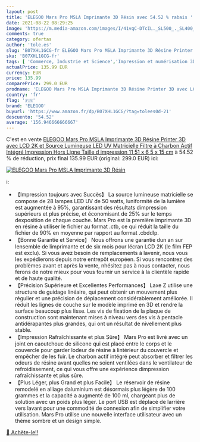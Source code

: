 ```yaml
---
layout: post
title: 'ELEGOO Mars Pro MSLA Imprimante 3D Résin avec 54.52 % rabais '
date: 2021-08-22 08:29:25
image: 'https://m.media-amazon.com/images/I/41vqC-DTcIL._SL500_._SL400_.jpg'
comments: true
category: ofertas
author: 'tole.es'
slug: 'B07XHL1GCG-fr ELEGOO Mars Pro MSLA Imprimante 3D Résine Printer 3D avec...'
sku: 'B07XHL1GCG-fr'
tags: [ 'Commerce, Industrie et Science','Impression et numérisation 3D','Imprimantes 3D','elegoo', ]
actualPrice: 135.99 EUR
currency: EUR
price: 135.99
comparePrice: 299.0 EUR
prodname: 'ELEGOO Mars Pro MSLA Imprimante 3D Résine Printer 3D avec LCD 2K et Source Lumineuse LED UV Matricielle  Filtre à Charbon Actif Intégré  Impression Hors Ligne Taille d impression 11 51 x 6 5 x 15 cm'
country: 'fr'
flag: '🇫🇷'
brand: 'ELEGOO'
buyurl: 'https://www.amazon.fr/dp/B07XHL1GCG/?tag=tolees0d-21'
descuento: '54.52'
average: '156.946666666667'
---
```


C'est en vente [ELEGOO Mars Pro MSLA Imprimante 3D Résine Printer 3D avec LCD 2K et Source Lumineuse LED UV Matricielle  Filtre à Charbon Actif Intégré  Impression Hors Ligne Taille d impression 11 51 x 6 5 x 15 cm](https://www.amazon.fr/dp/B07XHL1GCG/?tag=tolees0d-21)  à  54.52 % de réduction, prix final  135.99 EUR (original: 299.0 EUR) ici:

[![ELEGOO Mars Pro MSLA Imprimante 3D Résin](https://m.media-amazon.com/images/I/41vqC-DTcIL._SL500_._SL400_.jpg)](https://www.amazon.fr/dp/B07XHL1GCG/?tag=tolees0d-21)

ℹ️:

- 【Impression toujours avec Succès】 La source lumineuse matricielle se compose de 28 lampes LED UV de 50 watts, luniformité de la lumière est augmentée à 95%, garantissant des résultats dimpression supérieurs et plus précise, et économisant de 25% sur le temps dexposition de chaque couche. Mars Pro est la première imprimante 3D en résine à utiliser le fichier au format .ctb, ce qui réduit la taille du fichier de 90% en moyenne par rapport au format .cbddlp.
- 【Bonne Garantie et Service】 Nous offrons une garantie dun an sur lensemble de limprimante et de six mois pour lécran LCD 2K (le film FEP est exclu). Si vous avez besoin de remplacements à lavenir, nous vous les expédierons depuis notre entrepôt européen. Si vous rencontrez des problèmes avant et après la vente, nhésitez pas à nous contacter, nous ferons de notre mieux pour vous fournir un service à la clientèle rapide et de haute qualité.
- 【Précision Supérieure et Excellentes Performances】 Laxe Z utilise une structure de guidage linéaire, qui peut obtenir un mouvement plus régulier et une précision de déplacement considérablement améliorée. Il réduit les lignes de couche sur le modèle imprimé en 3D et rendre la surface beaucoup plus lisse. Les vis de fixation de la plaque de construction sont maintenant mises à niveau vers des vis à pentacle antidérapantes plus grandes, qui ont un résultat de nivellement plus stable.
- 【Impression Rafraîchissante et plus Sûre】 Mars Pro est livré avec un joint en caoutchouc de silicone qui est placé entre le corps et le couvercle pour garder lodeur de résine à lintérieur du couvercle et empêcher de les fuir. Le charbon actif intégré peut absorber et filtrer les odeurs de résine avant quelles ne soient ventilées dans le ventilateur de refroidissement, ce qui vous offre une expérience dimpression rafraîchissante et plus sûre.
- 【Plus Léger, plus Grand et plus Facile】 Le réservoir de résine remodelé en alliage daluminium est désormais plus légère de 100 grammes et la capacité a augmenté de 100 ml, chargeant plus de solution avec un poids plus léger. Le port USB est déplacé de larrière vers lavant pour une commodité de connexion afin de simplifier votre utilisation. Mars Pro utilise une nouvelle interface utilisateur avec un thème sombre et un design simple.

[🛒 Achète-le!!](https://www.amazon.fr/dp/B07XHL1GCG/?tag=tolees0d-21)
